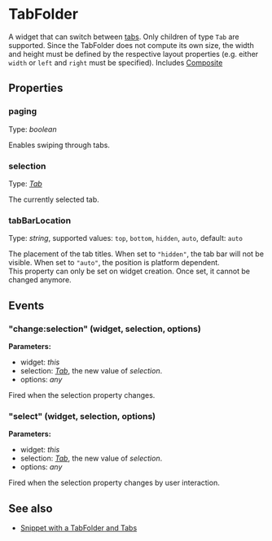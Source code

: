 ---
---
# TabFolder

A widget that can switch between [tabs](Tab). Only children of type `Tab` are supported. Since the TabFolder does not compute its own size, the width and height must be defined by the respective layout properties (e.g. either `width` or `left` and `right` must be specified).
Includes [Composite](Composite.md)

## Properties

### paging

Type: *boolean*

Enables swiping through tabs.

### selection

Type: *[Tab](Tab.md)*

The currently selected tab.

### tabBarLocation

Type: *string*, supported values: `top`, `bottom`, `hidden`, `auto`, default: `auto`

The placement of the tab titles. When set to `"hidden"`, the tab bar will not be visible. When set to `"auto"`, the position is platform dependent.<br/>This property can only be set on widget creation. Once set, it cannot be changed anymore.


## Events

### "change:selection" (widget, selection, options)

**Parameters:** 

- widget: *this*
- selection: *[Tab](Tab.md)*, the new value of *selection*.
- options: *any*

Fired when the selection property changes.


### "select" (widget, selection, options)

**Parameters:** 

- widget: *this*
- selection: *[Tab](Tab.md)*, the new value of *selection*.
- options: *any*

Fired when the selection property changes by user interaction.



## See also

- [Snippet with a TabFolder and Tabs](https://github.com/eclipsesource/tabris-js/tree/v1.10.0/snippets/tabfolder/tabfolder.js)
